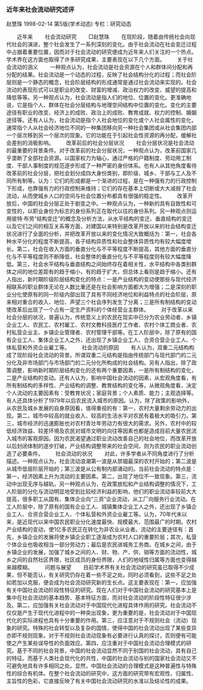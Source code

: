 ### 近年来社会流动研究述评
赵慧珠
1998-02-14
第5版(学术动态)
专栏：研究动态

　　近年来
　　社会流动研究
　　□赵慧珠
　　在现阶段，随着由传统社会向现代社会的演进，整个社会发生了一系列深刻的变化。由于社会流动在社会变迁过程中占据着重要位置，因而对于社会流动的研究便成为近年来人们关注的一个热点。学术界在这方面也取得了许多研究成果，主要表现在以下几个方面。
　　关于社会流动的涵义
　　一种观点认为，社会流动是社会资源在个人和群体间分配和再分配的结果。社会流动是一个动态的过程，反映了社会结构分化的过程；而社会阶层则是一个静态的概念，社会阶层结构的形成通常是通过社会流动来实现的。社会流动的表现形式可以是职业的改变、财富的增减、政治权力的改变、威望的提高和降低等等。另一种观点认为，社会流动是指人们的地位、位置的变化。更准确地说，它是指个人、群体在社会分层结构与地理空间结构中位置的变化。变化的主要途径有职业的改变、经济上的成败、政治上的成败、教育成就、权力的控制、婚姻途径等。还有人认为，社会流动是指个人社会地位的变化或个人社会属性的变化，通常指个人从社会经济地位不同的一种集团移向另一种社会集团或从社会集团内部一个层次移到另一个层次的现象。它的功能在于引起社会性资源的再分配，缓解社会差别的消极影响。
　　改革前后的社会分层状况
　　社会分层状况是社会流动的最重要的背景条件。对于改革前的社会分层状况，一种观点认为，改革前国家几乎垄断了全部社会资源。以国家权力为轴心，通过严格的户籍制度、劳动用工制度、干部人事制度的规范逐步形成了一种严密的身份体系。也有人从其他角度看待改革前的社会分层，把社会划分成四大身份类别，即阶级、城乡、干部与工人及不同所有制等。认为：它们的形成都是一个渐进的过程，是在一种强有力的行政控制下形成，也靠强有力的行政控制来维持；它们的存在基本上切断或大大减弱了社会流动，从而使城乡人口的空间与社会位置分布都具有很强的稳定性。
　　改革开放后，中国的社会分层正处于剧变之中。一种观点认为，一种新的具有自致性和可变性的，以职业身份为标志的身份系列正在取代以往的身份系列。另一种观点则运用彼特·布劳“结构变迁”的概念及分析方法，从水平结构的变迁、垂直结构的变迁以及它们之间的相互关系等方面，对建国以来特别是改革开放以来的社会结构变迁状况进行了全面的分析，并把改革开放以来的变化情况大致概括为：第一，社会各种水平分化的程度不断提高，各子结构异质性和社会整体异质性均有较大幅度增长。第二，社会在收入方面的垂直分化与不平等程度不断提高，其他方面的垂直分化与不平等程度则不断降低，社会整体的垂直分化与不平等程度则有较大幅度降低。第三，社会水平结构与垂直结构之间始终存在着相关性，水平结构中各类别群体之间的地位差距有的趋于缩小，有的趋于扩大，但总体上看则是趋于缩小。还有人指出，新时期阶级阶层结构变化的特点：一是产业结构的变动使那些与现代经济相联系的职业群体无论在人数比重还是在社会影响方面都大为增强；二是深刻的职业分化使原有的同一阶级内部出现了具有不同经济地位和利益特点的社会阶层，原来相对重合的收入、地位、声望三个社会序列发生了分离；三是所有制结构的变动使改革后出现了一个占有一定生产资料的个体经营业主群体。
　　对于改革以来社会分层的状况，普遍认为，传统意义上的农民在现实中已分为农业劳动者、乡镇企业工人、农民工、农村雇工、农村文教科技医疗工作者、农村个体工商业者、农村私营企业主、乡镇企业管理者、农村管理干部等。在工人阶层中，除了原有的国有企业工人、集体企业工人之外，还出现了乡镇企业工人、合资合营企业工人、个体私营和外资企业雇工等。
　　社会流动的原因
　　有人认为，双重二元结构构成了现阶段社会流动的背景。所谓双重二元结构是指由传统部门与现代部门的二元分化及非市场部门与市场部门的二元分化所构成的社会结构。另有人指出，除了政策调整，影响新时期阶层结构变化的还有两个重要因素，一是所有制结构的变化，二是产业结构的变动。还有人认为，影响中国社会流动的因素，从宏观角度看，有所有制结构的多样性、产业结构的调整、教育结构的变化等。从微观角度看，决定个人流动的主要因素有：受教育状况；家庭背景；个人素质、能力；主观选择等。有人还具体分析了1979年以后农民流入城市的原因。认为，除了政策的影响外，从农民及城乡发展的自身原因看，值得重视的有：第一，农村大量剩余劳动力的出现。第二，城市中较高的就业收入、较高的生活水平对农民有着极大的吸引力。第三，城市经济的迅速膨胀也对农村青壮年劳动力有很大的需求。另外，农村中的较低经济效益、较差环境及农民对城市文明的向往等因素也都是造成目前大量农民流入城市的客观原因。因为农民渴望通过职业流动改善自己的社会地位，而改革开放以后封闭体制的逐步打破，产业结构调整带来的社会空间，则为农民的职业流动创造了必要条件。
　　社会流动的状况
　　对此，许多学者从不同角度进行了分析描述。一种观点认为，社会流动浪潮第一波是从禁锢最深的农村开始的；第二波是从城市低层阶层开始的；第三波是从公有制内部涌动的。当前社会流动的特点是：第一，经济因素上升为流动的主要因素。第二，出现了地位不一致现象。第三，流动中出现无序与越轨。另一种观点认为，在政策放松和产业结构调整的情况下，工人阶层的分化与流动明显地受到比较经济利益的影响，他们的职业流动率较前大大提高，很多职工从国有、集体企业向“三资”企业流动，从工厂向服务行业流动。在工人阶层中，除了原有的国有企业工人、城镇集体企业工人之外，还出现了乡镇企业工人、合资合营企业工人、个体私营和外资企业雇工等。认为，70年代末以来，是近现代以来中国农民职业分化速度最快、规模最大、范围最广的时期。农村产业结构的变动，使1亿多农民正在转化为非农业从业者。流动的主要途径有：首先，乡镇企业的发展将使乡镇企业职工逐渐成为农村人口的重要阶层；其次，私营个体企业也吸收相当一部分劳动力；最后是农民进城务工务商。在城乡之间，由于乡镇企业的发展，加强了城乡之间的人、财、物、产、供、销等方面的流动性，城乡之间的自然社区界限，社区成员的身份界限，人们的地域性归属等方面也变得越来越模糊。
　　问题与展望
　　目前学术界有关社会流动的研究虽已取得不少成果，但不能否认，有关研究仍存在着一些不足之处。同时必须看到，这些不足之处如若加以克服，便会成为社会流动研究新的生长点。这主要表现在：第一，应加强有关中国社会流动阶段性特征的研究。现在人们对于中国社会流动的研究基本上是集中在社会流动的基本趋势、基本特征方面，而对社会流动的阶段性特征很少涉及。第二，应加强有关社会流动对于中国现代化进程具体作用的研究。社会流动不仅仅是产生于现代化进程中的一种突出现象，更为重要的是，社会流动对于中国现代化的实际进程也具有十分重要的作用。第三，应注意对于不规则社会（流动）现象的研究。特殊的社会转型以及复杂的国情，使得中国的社会流动出现了某些变异亦即不规则现象。对于不规则社会流动现象有必要进行认真的探讨，否则便有可能使之产生某些误导性的负面效应。第四，应注重对于中国社会流动合理模式的研究。基于不同的社会背景，中国的社会流动显然不同于别国的社会流动，具有自己的特征。而基于人类社会现代化的共性，中国的社会流动与别的国家社会流动又不可避免地具有许多相同之处。显然，中国社会流动的合理模式是这种普遍性与特殊性的综合有机体。在整个社会流动的研究中，这方面的研究带有宏观性、归属性、主旨性的色彩，它直接反映了有关中国社会流动研究的水准以及结论性的成果。
